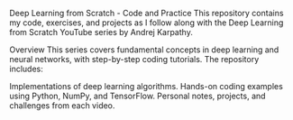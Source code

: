 Deep Learning from Scratch - Code and Practice
This repository contains my code, exercises, and projects as I follow along with the Deep Learning from Scratch YouTube series by Andrej Karpathy.

Overview
This series covers fundamental concepts in deep learning and neural networks, with step-by-step coding tutorials. The repository includes:

Implementations of deep learning algorithms.
Hands-on coding examples using Python, NumPy, and TensorFlow.
Personal notes, projects, and challenges from each video.
